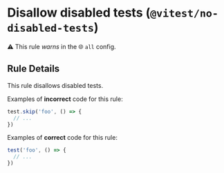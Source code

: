 # Disallow disabled tests (`@vitest/no-disabled-tests`)

⚠️ This rule _warns_ in the 🌐 `all` config.

<!-- end auto-generated rule header -->

## Rule Details

This rule disallows disabled tests.

Examples of **incorrect** code for this rule:

```ts
test.skip('foo', () => {
  // ...
})
```

Examples of **correct** code for this rule:

```ts
test('foo', () => {
  // ...
})
```
